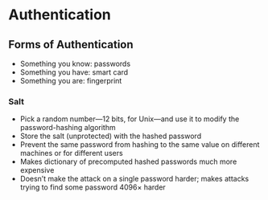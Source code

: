 # Authentication

## Forms of Authentication

* Something you know: passwords
* Something you have: smart card
* Something you are: fingerprint

### Salt

* Pick a random number—12 bits, for Unix—and use it to modify the password-hashing algorithm
* Store the salt (unprotected) with the hashed password
* Prevent the same password from hashing to the same value on different machines or for different users
* Makes dictionary of precomputed hashed passwords much more
expensive
* Doesn’t make the attack on a single password harder; makes attacks
trying to find some password 4096× harder